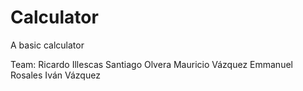 # Calculator
A basic calculator

Team:
Ricardo Illescas
Santiago Olvera
Mauricio Vázquez
Emmanuel Rosales
Iván Vázquez
